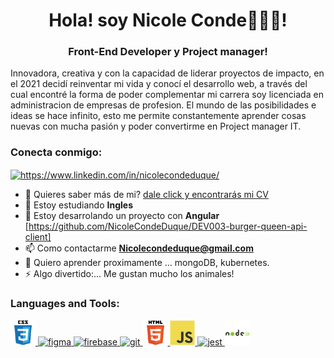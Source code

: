 <h1 align="center"> Hola! soy Nicole Conde👩🏿‍💻!</h1>
<h3 align="center">Front-End Developer y Project manager!</h3>

Innovadora, creativa y con la capacidad de liderar proyectos de impacto, en el 2021 decidí reinventar mi vida y conocí el desarrollo web, a través del cual encontré la forma de poder complementar mi carrera soy licenciada en administracion de empresas de profesion. El mundo de las posibilidades e ideas se hace infinito, esto me permite constantemente aprender cosas nuevas con mucha pasión y poder convertirme en Project manager IT.

<h3 align="left">Conecta conmigo:</h3>
<a href="https://www.linkedin.com/in/nicolecondeduque/" target="blank"><img align="center" src="https://raw.githubusercontent.com/rahuldkjain/github-profile-readme-generator/master/src/images/icons/Social/linked-in-alt.svg" alt="https://www.linkedin.com/in/nicolecondeduque/" height="30" width="40" /></a>
</p>

- 🔭 Quieres saber más de mi? [dale click y encontrarás mi CV](https://www.canva.com/design/DAFezQ1mobA/SGLBhS_c0_6AiydxOSpb3Q/watch?utm_content=DAFezQ1mobA&utm_campaign=designshare&utm_medium=link&utm_source=publishsharelink)
- 🌱 Estoy estudiando **Ingles**
- 💬 Estoy desarrolando un proyecto con **Angular** [https://github.com/NicoleCondeDuque/DEV003-burger-queen-api-client]
- 📫 Como contactarme **Nicolecondeduque@gmail.com**
- 🤔 Quiero aprender proximamente ... mongoDB, kubernetes.
- ⚡ Algo divertido:... Me gustan mucho los animales!

<h3 align="left">Languages and Tools:</h3>
<p align="left"> <a href="https://www.w3schools.com/css/" target="_blank" rel="noreferrer"> <img src="https://raw.githubusercontent.com/devicons/devicon/master/icons/css3/css3-original-wordmark.svg" alt="css3" width="40" height="40"/> </a> <a href="https://www.figma.com/" target="_blank" rel="noreferrer"> <img src="https://www.vectorlogo.zone/logos/figma/figma-icon.svg" alt="figma" width="40" height="40"/> </a> <a href="https://firebase.google.com/" target="_blank" rel="noreferrer"> <img src="https://www.vectorlogo.zone/logos/firebase/firebase-icon.svg" alt="firebase" width="40" height="40"/> </a> <a href="https://git-scm.com/" target="_blank" rel="noreferrer"> <img src="https://www.vectorlogo.zone/logos/git-scm/git-scm-icon.svg" alt="git" width="40" height="40"/> </a> <a href="https://www.w3.org/html/" target="_blank" rel="noreferrer"> <img src="https://raw.githubusercontent.com/devicons/devicon/master/icons/html5/html5-original-wordmark.svg" alt="html5" width="40" height="40"/> </a> <a href="https://developer.mozilla.org/en-US/docs/Web/JavaScript" target="_blank" rel="noreferrer"> <img src="https://raw.githubusercontent.com/devicons/devicon/master/icons/javascript/javascript-original.svg" alt="javascript" width="40" height="40"/> </a> <a href="https://jestjs.io" target="_blank" rel="noreferrer"> <img src="https://www.vectorlogo.zone/logos/jestjsio/jestjsio-icon.svg" alt="jest" width="40" height="40"/> </a> <a href="https://nodejs.org" target="_blank" rel="noreferrer"> <img src="https://raw.githubusercontent.com/devicons/devicon/master/icons/nodejs/nodejs-original-wordmark.svg" alt="nodejs" width="40" height="40"/> </a> </p>


